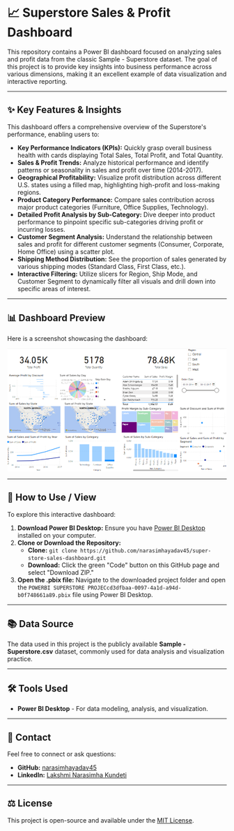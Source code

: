 # 📈 Superstore Sales & Profit Dashboard

This repository contains a Power BI dashboard focused on analyzing sales and profit data from the classic Sample - Superstore dataset. The goal of this project is to provide key insights into business performance across various dimensions, making it an excellent example of data visualization and interactive reporting.

---

## ✨ Key Features & Insights

This dashboard offers a comprehensive overview of the Superstore's performance, enabling users to:

* **Key Performance Indicators (KPIs):** Quickly grasp overall business health with cards displaying Total Sales, Total Profit, and Total Quantity.
* **Sales & Profit Trends:** Analyze historical performance and identify patterns or seasonality in sales and profit over time (2014-2017).
* **Geographical Profitability:** Visualize profit distribution across different U.S. states using a filled map, highlighting high-profit and loss-making regions.
* **Product Category Performance:** Compare sales contribution across major product categories (Furniture, Office Supplies, Technology).
* **Detailed Profit Analysis by Sub-Category:** Dive deeper into product performance to pinpoint specific sub-categories driving profit or incurring losses.
* **Customer Segment Analysis:** Understand the relationship between sales and profit for different customer segments (Consumer, Corporate, Home Office) using a scatter plot.
* **Shipping Method Distribution:** See the proportion of sales generated by various shipping modes (Standard Class, First Class, etc.).
* **Interactive Filtering:** Utilize slicers for Region, Ship Mode, and Customer Segment to dynamically filter all visuals and drill down into specific areas of interest.

---

## 📊 Dashboard Preview

Here is a screenshot showcasing the dashboard:

![Superstore Dashboard Overview](Screenshot%202025-06-22%20162605.png)

---

## 🚀 How to Use / View

To explore this interactive dashboard:

1.  **Download Power BI Desktop:** Ensure you have [Power BI Desktop](https://powerbi.microsoft.com/desktop/) installed on your computer.
2.  **Clone or Download the Repository:**
    * **Clone:** `git clone https://github.com/narasimhayadav45/super-store-sales-dashboard.git`
    * **Download:** Click the green "Code" button on this GitHub page and select "Download ZIP."
3.  **Open the .pbix file:** Navigate to the downloaded project folder and open the `POWERBI SUPERSTORE PROJECcd3dfbaa-0097-4a1d-a94d-b0f748661a89.pbix` file using Power BI Desktop.

---

## 📚 Data Source

The data used in this project is the publicly available **Sample - Superstore.csv** dataset, commonly used for data analysis and visualization practice.

---

## 🛠️ Tools Used

* **Power BI Desktop** - For data modeling, analysis, and visualization.

---

## 📧 Contact

Feel free to connect or ask questions:

* **GitHub:** [narasimhayadav45](https://github.com/narasimhayadav45)
* **LinkedIn:** [Lakshmi Narasimha Kundeti](https://www.linkedin.com/in/lakshminarasimhakundeti/)

---

## ⚖️ License

This project is open-source and available under the [MIT License](https://opensource.org/licenses/MIT).
